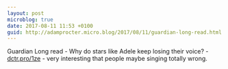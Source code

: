 ```yaml
---
layout: post
microblog: true
date: 2017-08-11 11:53 +0100
guid: http://adamprocter.micro.blog/2017/08/11/guardian-long-read.html
---
```

Guardian Long read - Why do stars like Adele keep losing their voice? - [dctr.pro/1ze](http://dctr.pro/1ze) - very interesting that people maybe singing totally wrong.

